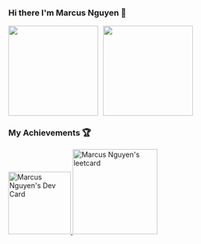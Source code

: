 ### Hi there I'm Marcus Nguyen 👋

<div style="display: flex; gap: 10px">
<img height="180em" src="https://github-readme-stats.vercel.app/api?username=Marcus20119&show_icons=true&theme=dark&hide_border=true&&count_private=true&include_all_commits=true&bg_color=22272E"/>

<img height="180em" src="https://github-readme-stats.vercel.app/api/top-langs/?username=Marcus20119&layout=compact&theme=dark&hide_border=true&bg_color=22272E"/>
</div>


### My Achievements 🏆
<div>
  <a href="https://app.daily.dev/Marcus20119">
    <img src="https://api.daily.dev/devcards/c5eb2c825a1e44d5bd4f9d2c62bc0766.png?r=y0s" width="125" alt="Marcus Nguyen's Dev Card"/>
  </a>
  <img src="https://leetcard.jacoblin.cool/Marcus20119?theme=nord" height="170" alt="Marcus Nguyen's leetcard"/>
</div>




<!--
**Marcus20119/Marcus20119** is a ✨ _special_ ✨ repository because its `README.md` (this file) appears on your GitHub profile.



Here are some ideas to get you started:

- 🔭 I’m currently working on ...
- 🌱 I’m currently learning ...
- 👯 I’m looking to collaborate on ...
- 🤔 I’m looking for help with ...
- 💬 Ask me about ...
- 📫 How to reach me: ...
- 😄 Pronouns: ...
- ⚡ Fun fact: ...
-->

